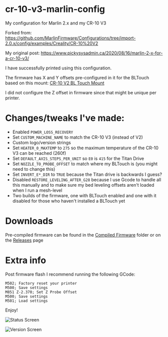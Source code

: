 # cr-10-v3-marlin-config

My configuration for Marlin 2.x and my CR-10 V3

Forked from: https://github.com/MarlinFirmware/Configurations/tree/import-2.0.x/config/examples/Creality/CR-10%20V2

My original post: https://www.pickysysadmin.ca/2020/08/16/marlin-2-x-for-a-cr-10-v3/

I have successfully printed using this configuration.

The firmware has X and Y offsets pre-configured in it for the BLTouch based on this mount: [CR-10 V2 BL Touch Mount](https://www.thingiverse.com/thing:3947349)

I did not configure the Z offset in firmware since that might be unique per printer.


# Changes/tweaks I've made:

* Enabled `POWER_LOSS_RECOVERY`
* Set `CUSTOM_MACHINE_NAME` to match the CR-10 V3 (instead of V2)
* Custom logo/version strings
* Set `HEATER_0_MAXTEMP` to `275` so the maximum temperature of the CR-10 V3 can be reached (260f)
* Set `DEFAULT_AXIS_STEPS_PER_UNIT` so `E0` is `415` for the Titan Drive
* Set `NOZZLE_TO_PROBE_OFFSET` to match where my BLTouch is (you might need to change this)
* Set `INVERT_E*_DIR` to `TRUE` because the Titan drive is backwards I guess?
* Disabled `RESTORE_LEVELING_AFTER_G28` because I use Gcode to handle all this manually and to make sure my bed leveling offsets aren't loaded when I run a mesh-level
* Two builds of the firmware, one with BLTouch enabled and one with it disabled for those who haven't installed a BLTouch yet


# Downloads
Pre-compiled firmware can be found in the [Compiled Firmware](https://git.pickysysadmin.ca/FiZi/cr-10-v3-marlin-config/-/tree/master/Compiled%20Firmwares/) folder or on the [Releases](https://git.pickysysadmin.ca/FiZi/cr-10-v3-marlin-config/-/releases/) page


# Extra info

Post firmware flash I recommend running the following GCode:

```
M502; Factory reset your printer
M500; Save settings
M851 Z-2.370; Set Z Probe Offset
M500; Save settings
M501; Load settings
```

Enjoy!

![Status Screen](/images/status-screen.jpeg)

![Version Screen](/images/version-screen.jpeg)